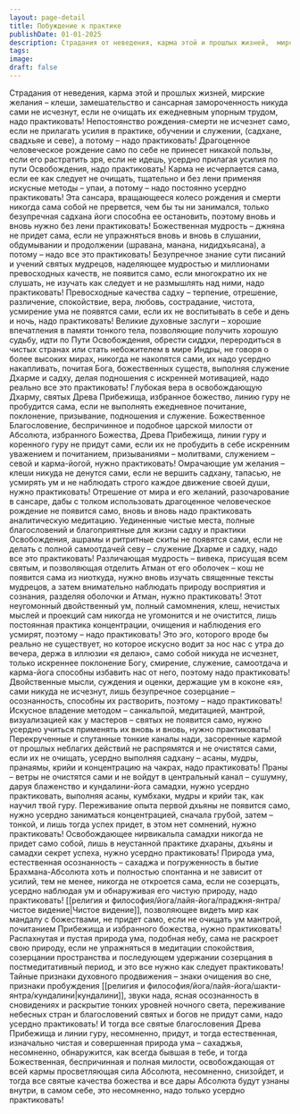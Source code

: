 ```yaml
---
layout: page-detail
title: Побуждение к практике
publishDate: 01-01-2025
description: Страдания от неведения, карма этой и прошлых жизней,  мирские желания – клеши,  замешательство и сансарная замороченность никуда сами не исчезнут,  если не очищать их ежедневным упорным трудом...
tags:
image:
draft: false
---
```

Страдания от неведения, карма этой и прошлых жизней,  мирские желания – клеши,  замешательство и сансарная замороченность никуда сами не исчезнут,  если не очищать их ежедневным упорным трудом, надо практиковать! Непостоянство рождения-смерти не исчезнет само,  если не прилагать усилия в практике, обучении  и служении, (садхане, свадхьяе и севе), а потому – надо практиковать! Драгоценное человеческое рождение  само по себе не принесет никакой пользы,  если его растратить зря, если не идешь,  усердно прилагая усилия по пути Освобождения, надо практиковать! Карма не исчерпается сама,  если ее как следует не очищать,  тщательно и без лени применяя искусные методы – упаи, а потому – надо постоянно усердно практиковать! Эта сансара, вращающееся колесо рождения и смерти  никогда сама собой не прервется, чем бы ты ни занимался,  только безупречная садхана йоги способна ее остановить, поэтому вновь и вновь нужно без лени практиковать! Божественная мудрость – джняна не придет сама,  если не упражняться вновь и вновь в слушании,  обдумывании и продолжении  (шравана, манана, нидидхьясана), а потому – надо все это практиковать! Безупречное знание сути писаний и учений святых мудрецов,  наделяющее мудростью и миллионами превосходных качеств,  не появится само, если многократно их не слушать,  не изучать как следует и не размышлять над ними, надо практиковать! Превосходные качества садху – терпение, отрешение,  различение, спокойствие, вера, любовь, сострадание, чистота, усмирение ума  не появятся сами, если их не воспитывать в себе и день и ночь, надо практиковать! Великие духовные заслуги –  хорошие впечатления в памяти тонкого тела,  позволяющие получить хорошую судьбу,  идти по Пути Освобождения, обрести сиддхи, переродиться в чистых странах  или стать небожителем в мире Индры,  не говоря о более высоких мирах, никогда не накопятся сами,  их надо усердно накапливать,  почитая Бога, божественных существ,  выполняя служение Дхарме и садху,  делая подношения с искренней мотивацией, надо реально все это практиковать! Глубокая вера в освобождающую Дхарму,  святых Древа Прибежища,  избранное божество, линию гуру не пробудится сама, если не выполнять ежедневное почитание,  поклонение, призывание, подношения и служение. Божественное Благословение,  беспричинное и подобное царской милости от Абсолюта,  избранного Божества, Древа Прибежища,  линии гуру и коренного гуру не придут сами, если их не пробудить в себе искренним уважением и почитанием,  призываниями – молитвами, служением – севой и карма-йогой, нужно практиковать! Омрачающие ум желания – клеши никуда не денутся сами,  если не вершить садхану, тапасью, не усмирять ум  и не наблюдать строго каждое движение своей души, нужно практиковать! Отрешение от мира и его желаний,  разочарование в сансаре,  дабы с толком использовать драгоценное  человеческое рождение не появится само,  вновь и вновь надо практиковать аналитическую медитацию. Уединенные чистые места, полные благословений  и благоприятные для жизни садху и практики Освобождения,  ашрамы и ритритные скиты не появятся сами, если не делать  с полной самоотдачей севу – служение Дхарме и садху, надо все это практиковать! Различающая мудрость – вивека, присущая всем святым,  и позволяющая отделить Атман от его оболочек – кош  не появится сама из ниоткуда, нужно вновь изучать священные тексты мудрецов,  а затем внимательно наблюдать природу восприятия  и сознания, разделяя оболочки и Атман, нужно практиковать! Этот неугомонный двойственный ум,  полный самомнения, клеш, нечистых мыслей и проекций  сам никогда не угомонится и не очистится, лишь постоянная практика концентрации, очищения  и наблюдения его усмирят, поэтому – надо практиковать! Это эго, которого вроде бы реально не существует,  но которое искусно водит за нос нас с утра до вечера,  держа в иллюзии «я делаю», само собой никуда не исчезнет,  только искреннее поклонение Богу, смирение, служение,  самоотдача и карма-йога способны избавить нас от него, поэтому надо практиковать! Двойственные мысли, суждения и оценки, держащие ум  в коконе «я», сами никуда не исчезнут,  лишь безупречное созерцание – осознанность,  способны их растворить, поэтому – надо практиковать! Искусное владение методом – санкальпой, медитацией, мантрой,  визуализацией как у мастеров – святых не появится само,  нужно усердно учиться применять их вновь и вновь, нужно практиковать! Перекрученные и спутанные тонкие каналы нади,  засоренные кармой от прошлых неблагих действий  не распрямятся и не очистятся сами, если их не очищать, усердно выполняя садхану –  асаны, мудры, пранаямы, крийи и концентрацию на чакрах, надо практиковать! Праны – ветры не очистятся сами  и не войдут в центральный канал – сушумну,  даруя блаженство и кундалини-йога самадхи, нужно усердно практиковать,  выполняя асаны, кумбхаки, мудры и крийи так, как научил твой гуру. Переживание опыта первой дхьяны не появится само,  нужно усердно заниматься концентрацией,  сначала грубой, затем – тонкой,  и лишь тогда успех придет, в этом нет сомнений, нужно практиковать! Освобождающее нирвикальпа самадхи  никогда не придет само собой,  лишь в неустанной практике дхараны,  дхьяны и самадхи секрет успеха, нужно усердно практиковать! Природа ума, естественная осознанность – сахаджа  и погруженность в бытие Брахмана-Абсолюта  хоть и полностью спонтанна и не зависит от усилий, тем не менее, никогда не откроется сама,  если не созерцать, усердно наблюдая ум  и обнаруживая его чистую природу, надо практиковать! [[религия и философия/йога/лайя-йога/праджня-янтра/чистое видение|Чистое видение]], позволяющее видеть мир как мандалу с божествами,  не придет само, если не очищать ум мантрой,  почитанием Прибежища и избранного божества, нужно практиковать! Распахнутая и пустая природа ума, подобная небу,  сама не раскроет свою природу,  если не упражняться в медитации спокойствия, созерцании пространства и последующем удержании  созерцания в постмедитативный период, и это все нужно как следует практиковать! Тайные признаки духовного продвижения –  знаки очищения во сне,  признаки пробуждения [[религия и философия/йога/лайя-йога/шакти-янтра/кундалини|кундалини]], звуки нада, ясная осознанность в сновидениях  и раскрытие тонких уровней ночного света,  переживание небесных стран  и благословений святых и богов не придут сами, надо усердно практиковать! И тогда все святые благословения Древа Прибежища  и линии гуру, несомненно, придут,  и тогда естественная, изначально чистая и совершенная природа ума – сахаджья,  несомненно, обнаружится, как всегда бывшая в тебе,  и тогда Божественная, беспричинная и полная милости, освобождающая от всей кармы  просветляющая сила Абсолюта, несомненно, снизойдет,  и тогда все святые качества божества и все дары Абсолюта будут узнаны внутри,  в самом себе,  это несомненно, надо только усердно практиковать!
